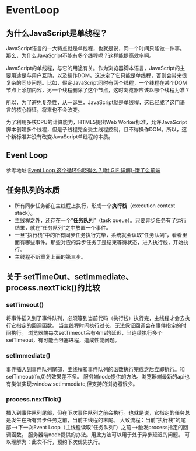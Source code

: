 # EventLoop

## 为什么JavaScript是单线程？

JavaScript语言的一大特点就是单线程，也就是说，同一个时间只能做一件事。那么，为什么JavaScript不能有多个线程呢？这样能提高效率啊。

JavaScript的单线程，与它的用途有关。作为浏览器脚本语言，JavaScript的主要用途是与用户互动，以及操作DOM。这决定了它只能是单线程，否则会带来很复杂的同步问题。比如，假定JavaScript同时有两个线程，一个线程在某个DOM节点上添加内容，另一个线程删除了这个节点，这时浏览器应该以哪个线程为准？

所以，为了避免复杂性，从一诞生，JavaScript就是单线程，这已经成了这门语言的核心特征，将来也不会改变。

为了利用多核CPU的计算能力，HTML5提出Web Worker标准，允许JavaScript脚本创建多个线程，但是子线程完全受主线程控制，且不得操作DOM。所以，这个新标准并没有改变JavaScript单线程的本质。

## Event Loop

参考地址:[Event Loop 这个循环你晓得么？(附 GIF 详解)-饿了么前端](https://zhuanlan.zhihu.com/p/41543963)

## **任务队列的本质**

- 所有同步任务都在主线程上执行，形成一个**执行栈**（execution context stack）。
- 主线程之外，还存在一个”**任务队列**”（task queue）。只要异步任务有了运行结果，就在”任务队列”之中放置一个事件。
- 一旦”执行栈”中的所有同步任务执行完毕，系统就会读取”任务队列”，看看里面有哪些事件。那些对应的异步任务于是结束等待状态，进入执行栈，开始执行。
- 主线程不断重复上面的第三步。

## 关于 setTimeOut、setImmediate、process.nextTick()的比较

### setTimeout()

将事件插入到了事件队列，必须等到当前代码（执行栈）执行完，主线程才会去执行它指定的回调函数。
当主线程时间执行过长，无法保证回调会在事件指定的时间执行。
浏览器端每次setTimeout会有4ms的延迟，当连续执行多个setTimeout，有可能会阻塞进程，造成性能问题。

### setImmediate()

事件插入到事件队列尾部，主线程和事件队列的函数执行完成之后立即执行。和setTimeout(fn,0)的效果差不多。
服务端node提供的方法。浏览器端最新的api也有类似实现:window.setImmediate,但支持的浏览器很少。

### process.nextTick()

插入到事件队列尾部，但在下次事件队列之前会执行。也就是说，它指定的任务总是发生在所有异步任务之前，当前主线程的末尾。
大致流程：当前”执行栈”的尾部–>下一次Event Loop（主线程读取”任务队列”）之前–>触发process指定的回调函数。
服务器端node提供的办法。用此方法可以用于处于异步延迟的问题。
可以理解为：此次不行，预约下次优先执行。
